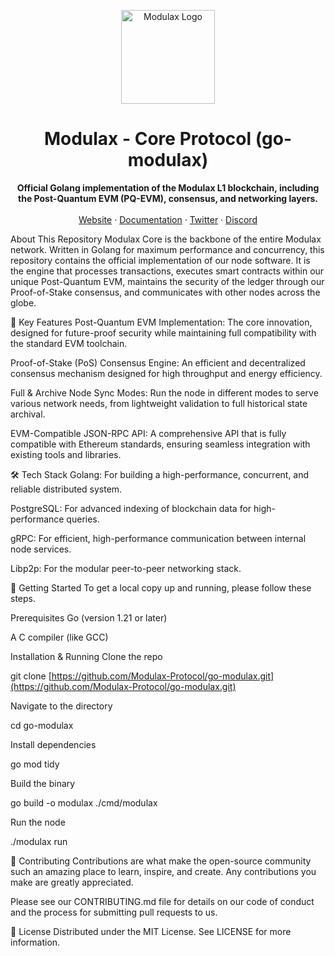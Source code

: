 <p align="center">
<img src="https://www.google.com/search?q=https://i.imgur.com/example.png" alt="Modulax Logo" width="150"/>
</p>

<h1 align="center">Modulax - Core Protocol (go-modulax)</h1>

<p align="center">
<strong>Official Golang implementation of the Modulax L1 blockchain, including the Post-Quantum EVM (PQ-EVM), consensus, and networking layers.</strong>
<br />
<br />
<a href="https://modulax.com">Website</a>
·
<a href="https://www.google.com/search?q=https://docs.modulax.com">Documentation</a>
·
<a href="https://www.google.com/search?q=https://twitter.com/ModulaxProtocol">Twitter</a>
·
<a href="https://www.google.com/search?q=https://discord.gg/modulax">Discord</a>
</p>

About This Repository
Modulax Core is the backbone of the entire Modulax network. Written in Golang for maximum performance and concurrency, this repository contains the official implementation of our node software. It is the engine that processes transactions, executes smart contracts within our unique Post-Quantum EVM, maintains the security of the ledger through our Proof-of-Stake consensus, and communicates with other nodes across the globe.

🚀 Key Features
Post-Quantum EVM Implementation: The core innovation, designed for future-proof security while maintaining full compatibility with the standard EVM toolchain.

Proof-of-Stake (PoS) Consensus Engine: An efficient and decentralized consensus mechanism designed for high throughput and energy efficiency.

Full & Archive Node Sync Modes: Run the node in different modes to serve various network needs, from lightweight validation to full historical state archival.

EVM-Compatible JSON-RPC API: A comprehensive API that is fully compatible with Ethereum standards, ensuring seamless integration with existing tools and libraries.

🛠 Tech Stack
Golang: For building a high-performance, concurrent, and reliable distributed system.

PostgreSQL: For advanced indexing of blockchain data for high-performance queries.

gRPC: For efficient, high-performance communication between internal node services.

Libp2p: For the modular peer-to-peer networking stack.

🏁 Getting Started
To get a local copy up and running, please follow these steps.

Prerequisites
Go (version 1.21 or later)

A C compiler (like GCC)

Installation & Running
Clone the repo

git clone [https://github.com/Modulax-Protocol/go-modulax.git](https://github.com/Modulax-Protocol/go-modulax.git)

Navigate to the directory

cd go-modulax

Install dependencies

go mod tidy

Build the binary

go build -o modulax ./cmd/modulax

Run the node

./modulax run

🤝 Contributing
Contributions are what make the open-source community such an amazing place to learn, inspire, and create. Any contributions you make are greatly appreciated.

Please see our CONTRIBUTING.md file for details on our code of conduct and the process for submitting pull requests to us.

📜 License
Distributed under the MIT License. See LICENSE for more information.
